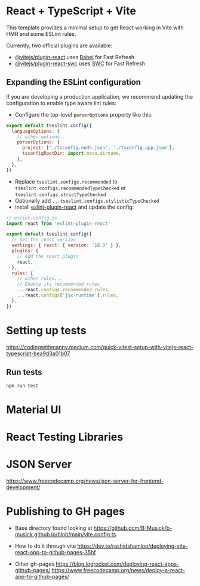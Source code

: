 # React + TypeScript + Vite

This template provides a minimal setup to get React working in Vite with HMR and some ESLint rules.

Currently, two official plugins are available:

- [@vitejs/plugin-react](https://github.com/vitejs/vite-plugin-react/blob/main/packages/plugin-react/README.md) uses [Babel](https://babeljs.io/) for Fast Refresh
- [@vitejs/plugin-react-swc](https://github.com/vitejs/vite-plugin-react-swc) uses [SWC](https://swc.rs/) for Fast Refresh

## Expanding the ESLint configuration

If you are developing a production application, we recommend updating the configuration to enable type aware lint rules:

- Configure the top-level `parserOptions` property like this:

```js
export default tseslint.config({
  languageOptions: {
    // other options...
    parserOptions: {
      project: ['./tsconfig.node.json', './tsconfig.app.json'],
      tsconfigRootDir: import.meta.dirname,
    },
  },
})
```

- Replace `tseslint.configs.recommended` to `tseslint.configs.recommendedTypeChecked` or `tseslint.configs.strictTypeChecked`
- Optionally add `...tseslint.configs.stylisticTypeChecked`
- Install [eslint-plugin-react](https://github.com/jsx-eslint/eslint-plugin-react) and update the config:

```js
// eslint.config.js
import react from 'eslint-plugin-react'

export default tseslint.config({
  // Set the react version
  settings: { react: { version: '18.3' } },
  plugins: {
    // Add the react plugin
    react,
  },
  rules: {
    // other rules...
    // Enable its recommended rules
    ...react.configs.recommended.rules,
    ...react.configs['jsx-runtime'].rules,
  },
})
```

# Setting up tests
https://codingwithmanny.medium.com/quick-vitest-setup-with-vitejs-react-typescript-bea9d3a01b07

## Run tests
```
npm run test
```

# Material UI

# React Testing Libraries

# JSON Server
https://www.freecodecamp.org/news/json-server-for-frontend-development/

# Publishing to GH pages
- Base directory found looking at
https://github.com/B-Musick/b-musick.github.io/blob/main/vite.config.ts

- How to do it through vite
https://dev.to/rashidshamloo/deploying-vite-react-app-to-github-pages-35hf

- Other gh-pages
https://blog.logrocket.com/deploying-react-apps-github-pages/
https://www.freecodecamp.org/news/deploy-a-react-app-to-github-pages/
